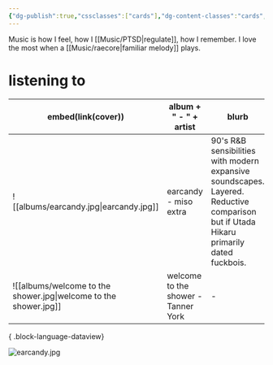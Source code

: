 ```yaml
---
{"dg-publish":true,"cssclasses":["cards"],"dg-content-classes":"cards","permalink":"/music/music/","contentClasses":"cards","dgPassFrontmatter":true}
---
```


Music is how I feel, how I [[Music/PTSD\|regulate]], how I remember. I love the most when a [[Music/raecore\|familiar melody]] plays. 

# listening to 
| embed(link(cover))                                               | album + " - " + artist              | blurb                                                                                                                                 |
| ---------------------------------------------------------------- | ----------------------------------- | ------------------------------------------------------------------------------------------------------------------------------------- |
| ![[albums/earcandy.jpg\|earcandy.jpg]]                           | earcandy - miso extra               | 90's R&B sensibilities with modern expansive soundscapes. Layered. Reductive comparison but if Utada Hikaru primarily dated fuckbois. |
| ![[albums/welcome to the shower.jpg\|welcome to the shower.jpg]] | welcome to the shower - Tanner York | \-                                                                                                                                    |

{ .block-language-dataview}


![earcandy.jpg](/img/user/albums/earcandy.jpg)